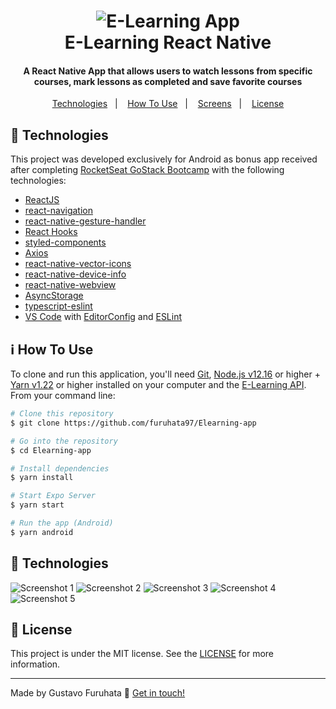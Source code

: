 <h1 align="center">
    <img alt="E-Learning App" src="https://www.notion.so/image/https%3A%2F%2Fs3-us-west-2.amazonaws.com%2Fsecure.notion-static.com%2F00ecd336-c672-436b-a871-017e19843232%2FelearningBkg.png?table=block&id=7ee841a8-5566-410f-909e-ffcb94ae9dd8&width=3840&userId=&cache=v2" />
    <br>
    E-Learning React Native
</h1>

<h4 align="center">
  A React Native App that allows users to watch lessons from specific courses, mark lessons as completed and save favorite courses
</h4>

<p align="center">
  <a href="#rocket-technologies">Technologies</a>&nbsp;&nbsp;&nbsp;|&nbsp;&nbsp;&nbsp;
  <a href="#information_source-how-to-use">How To Use</a>&nbsp;&nbsp;&nbsp;|&nbsp;&nbsp;&nbsp;
  <a href="#iphone-screenshots">Screens</a>&nbsp;&nbsp;&nbsp;|&nbsp;&nbsp;&nbsp;
  <a href="#memo-license">License</a>
</p>

## :rocket: Technologies

This project was developed exclusively for Android as bonus app received after completing [RocketSeat GoStack Bootcamp](https://rocketseat.com.br/bootcamp) with the following technologies:

- [ReactJS](https://reactjs.org/)
- [react-navigation](https://reactnavigation.org/)
- [react-native-gesture-handler](https://github.com/kmagiera/react-native-gesture-handler)
- [React Hooks](https://reactjs.org/docs/hooks-intro.html)
- [styled-components](https://www.styled-components.com/)
- [Axios](https://github.com/axios/axios)
- [react-native-vector-icons](https://github.com/oblador/react-native-vector-icons)
- [react-native-device-info](https://github.com/react-native-device-info/react-native-device-info)
- [react-native-webview](https://github.com/react-native-webview/react-native-webview)
- [AsyncStorage](https://react-native-async-storage.github.io/async-storage)
- [typescript-eslint](https://github.com/typescript-eslint/typescript-eslint)
- [VS Code][vc] with [EditorConfig][vceditconfig] and [ESLint][vceslint]

## :information_source: How To Use

To clone and run this application, you'll need [Git](https://git-scm.com), [Node.js v12.16][nodejs] or higher + [Yarn v1.22][yarn] or higher installed on your computer and the [E-Learning API](https://github.com/furuhata97/ELearning-back). From your command line:

```bash
# Clone this repository
$ git clone https://github.com/furuhata97/Elearning-app

# Go into the repository
$ cd Elearning-app

# Install dependencies
$ yarn install

# Start Expo Server
$ yarn start

# Run the app (Android)
$ yarn android
```

## :iphone: Technologies

![Screenshot 1](screenshots/elearning0.png)
![Screenshot 2](screenshots/elearning1.png)
![Screenshot 3](screenshots/elearning2.png)
![Screenshot 4](screenshots/elearning3.png)
![Screenshot 5](screenshots/elearning4.png)

## :memo: License

This project is under the MIT license. See the [LICENSE](https://github.com/furuhata97/Elearning-app/blob/main/LICENSE) for more information.

---

Made by Gustavo Furuhata :wave: [Get in touch!](https://www.linkedin.com/in/gustavo-furuhata/)

[nodejs]: https://nodejs.org/
[yarn]: https://yarnpkg.com/
[vc]: https://code.visualstudio.com/
[vceditconfig]: https://marketplace.visualstudio.com/items?itemName=EditorConfig.EditorConfig
[vceslint]: https://marketplace.visualstudio.com/items?itemName=dbaeumer.vscode-eslint
